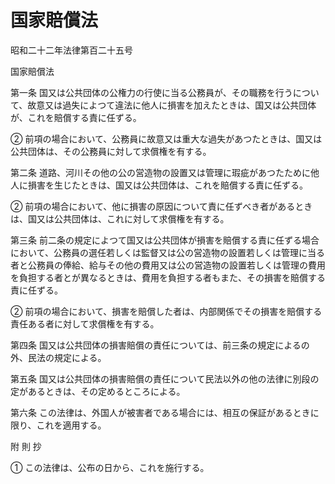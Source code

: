 # 国家賠償法

昭和二十二年法律第百二十五号

国家賠償法

第一条 国又は公共団体の公権力の行使に当る公務員が、その職務を行うについて、故意又は過失によつて違法に他人に損害を加えたときは、国又は公共団体が、これを賠償する責に任ずる。

② 前項の場合において、公務員に故意又は重大な過失があつたときは、国又は公共団体は、その公務員に対して求償権を有する。

第二条 道路、河川その他の公の営造物の設置又は管理に瑕疵があつたために他人に損害を生じたときは、国又は公共団体は、これを賠償する責に任ずる。

② 前項の場合において、他に損害の原因について責に任ずべき者があるときは、国又は公共団体は、これに対して求償権を有する。

第三条 前二条の規定によつて国又は公共団体が損害を賠償する責に任ずる場合において、公務員の選任若しくは監督又は公の営造物の設置若しくは管理に当る者と公務員の俸給、給与その他の費用又は公の営造物の設置若しくは管理の費用を負担する者とが異なるときは、費用を負担する者もまた、その損害を賠償する責に任ずる。

② 前項の場合において、損害を賠償した者は、内部関係でその損害を賠償する責任ある者に対して求償権を有する。

第四条 国又は公共団体の損害賠償の責任については、前三条の規定によるの外、民法の規定による。

第五条 国又は公共団体の損害賠償の責任について民法以外の他の法律に別段の定があるときは、その定めるところによる。

第六条 この法律は、外国人が被害者である場合には、相互の保証があるときに限り、これを適用する。

附 則 抄

① この法律は、公布の日から、これを施行する。
